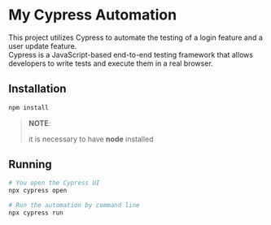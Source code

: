 # My Cypress Automation

This project utilizes Cypress to automate the testing of a login feature and a user update feature.  
Cypress is a JavaScript-based end-to-end testing framework that allows developers to write tests and execute them in a real browser.

## Installation

```bash
npm install
```
> **NOTE**:
> 
> it is necessary to have **node** installed

## Running
```bash
# You open the Cypress UI
npx cypress open

# Run the automation by command line
npx cypress run
```

